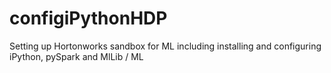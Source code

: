 # configiPythonHDP
Setting up Hortonworks sandbox for ML including installing and configuring iPython, pySpark and MlLib / ML
